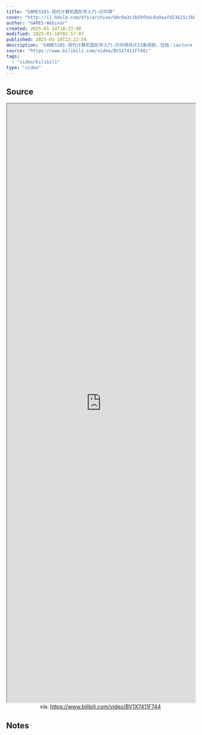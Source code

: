 ```yaml
---
title: "GAMES101-现代计算机图形学入门-闫令琪"
cover: "http://i1.hdslb.com/bfs/archive/b0c9a3c1b59fbdc8a9aafd23615c3bb24a11bef5.jpg@189w_107h.webp"
author: "GAMES-Webinar"
created: 2025-01-14T10:23:00
modified: 2025-01-19T02:57:07
published: 2025-01-14T22:22:54
description: "GAMES101-现代计算机图形学入门-闫令琪共计23条视频，包括：Lecture 01 Overview of Computer Graphics、Lecture 02 Review of Linear Algebra、Lecture 03 Transformation等，UP主更多精彩视频，请关注UP账号。"
source: "https://www.bilibili.com/video/BV1X7411F744/"
tags:
  - "video/bilibili"
type: "video"
---
```


## Source

<iframe src='https://player.bilibili.com/player.html?isOutside=true&bvid=BV1X7411F744&p=1&autoplay=false' style='height:40vh;width:100%' class='iframe-radius' allow='fullscreen'></iframe>
<center>via: <a href='https://www.bilibili.com/video/BV1X7411F744' target='_blank' class='external-link'>https://www.bilibili.com/video/BV1X7411F744</a></center>

## Notes
